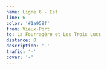```yaml
---
name: Ligne 6 - Est
line: 6
color: '#1a958f'
from: Vieux-Port
to: La Fourragère et Les Trois Lucs
distance: 0
description: '-'
trafic: '-'
cover: '-'
---
```


##
